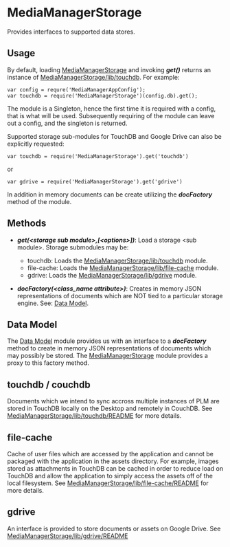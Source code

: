 # MediaManagerStorage

Provides interfaces to supported data stores.

## Usage

By default, loading [MediaManagerStorage](https://github.com/jetsonsystems/MediaManager/blob/master/MediaManagerStorage/README.md) and invoking *<b>get()</b>* returns an instance of [MediaManagerStorage/lib/touchdb](https://github.com/jetsonsystems/MediaManager/blob/master/MediaManagerStorage/lib/touchdb/README.md). For example:

    var config = requre('MediaManagerAppConfig');
    var touchdb = require('MediaManagerStorage')(config.db).get();

The module is a Singleton, hence the first time it is required with a config, that is what will be used. Subsequently requiring of the module can leave out a config, and the singleton is returned.

Supported storage sub-modules for TouchDB and Google Drive can also be explicitly requested:

    var touchdb = require('MediaManagerStorage').get('touchdb')

or

    var gdrive = require('MediaManagerStorage').get('gdrive')

In addition in memory documents can be create utilizing the *<b>docFactory</b>* method of the module.
    
## Methods

  * *<b>get(\<storage sub module\>,[\<options\>])</b>*: Load a storage \<sub module\>. Storage submodules may be:

    * touchdb: Loads the [MediaManagerStorage/lib/touchdb](https://github.com/jetsonsystems/MediaManager/blob/master/MediaManagerStorage/lib/touchdb/README.md) module.
    * file-cache: Loads the [MediaManagerStorage/lib/file-cache](https://github.com/jetsonsystems/MediaManager/blob/master/MediaManagerStorage/lib/file-cache/README.md) module.
    * gdrive: Loads the [MediaManagerStorage/lib/gdrive](https://github.com/jetsonsystems/MediaManager/blob/master/MediaManagerStorage/lib/gdrive/README.md) module.

  * *<b>docFactory(\<class_name attribute\>)</b>*: Creates in memory JSON representations of documents which are NOT tied to a particular storage engine. See: [Data Model](https://github.com/jetsonsystems/MediaManager/blob/master/MediaManagerStorage/lib/data-model/README.md).
    
## Data Model
The [Data Model](https://github.com/jetsonsystems/MediaManager/blob/master/MediaManagerStorage/lib/data-model/README.md) module provides us with an interface to a *<b>docFactory</b>* method to create in memory JSON representations of documents which may possibly be stored. The [MediaManagerStorage](https://github.com/jetsonsystems/MediaManager/blob/master/MediaManagerStorage/README.md) module provides a proxy to this factory method.

## touchdb / couchdb

Documents which we intend to sync accross multiple instances of PLM are stored in TouchDB locally on the Desktop and remotely in CouchDB. See [MediaManagerStorage/lib/touchdb/README](https://github.com/jetsonsystems/MediaManager/blob/master/MediaManagerStorage/lib/touchdb/README.md) for more details.

## file-cache

Cache of user files which are accessed by the application and cannot be packaged with the application in the assets directory. For example, images stored as attachments in TouchDB can be cached in order to reduce load on TouchDB and allow the application to simply access the assets off of the local filesystem. See [MediaManagerStorage/lib/file-cache/README](https://github.com/jetsonsystems/MediaManager/blob/master/MediaManagerStorage/lib/file-cache/README.md) for more details.

## gdrive
An interface is provided to store documents or assets on Google Drive. See [MediaManagerStorage/lib/gdrive/README](https://github.com/jetsonsystems/MediaManager/blob/master/MediaManagerStorage/lib/gdrive/README.md)

